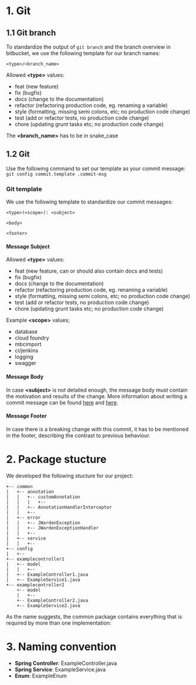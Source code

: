 # 1. Git

## 1.1 Git branch
To standardize the output of ``git branch`` and the branch overview in bitbucket, we use the following template for our branch names:

```
<type>/<branch_name>
```

Allowed **\<type>** values:
* feat (new feature)
* fix (bugfix)
* docs (change to the documentation)
* refactor (refactoring production code, eg. renaming a variable)
* style (formatting, missing semi colons, etc; no production code change)
* test (add or refactor tests, no production code change)
* chore (updating grunt tasks etc; no production code change) 


The **\<branch_name>** has to be in snake_case   

## 1.2 Git
Use the following command to set our template as your commit message:
``git config commit.template .commit-msg``

### Git template
We use the following template to standardize our commit messages:

```
<type>(<scope>): <subject>

<body>

<footer>
```

#### Message Subject
Allowed **\<type>** values:
* feat (new feature, can or should also contain docs and tests)
* fix (bugfix)
* docs (change to the documentation)
* refactor (refactoring production code, eg. renaming a variable)
* style (formatting, missing semi colons, etc; no production code change)
* test (add or refactor tests, no production code change)
* chore (updating grunt tasks etc; no production code change)

Example **\<scope>** values;
* database
* cloud foundry
* mbcimport
* ci/jenkins
* logging
* swagger

#### Message Body
In case **\<subject>** is not detailed enough, the message body must contain the motivation and results of the change. 
More information about writing a commit message can be found [here][commit-template-1] and [here][commit-template-2].

#### Message Footer

In case there is a breaking change with this commit, it has to be mentioned in the footer, describing the contrast to previous behaviour.
  
  
# 2. Package stucture

We developed the following stucture for our project:

```
+-- common
|   +-- annotation
|   |   +-- customAnnotation
|   |   |   +--
|   |   +-- AnnotationHandlerInterceptor
|   |   +--
|   +-- error
|   |   +-- JWardenException
|   |   +-- JWardenExceptionHandler
|   |   +--
|   +-- service
|   |   +-- 
+-- config
|   +--
+-- examplecontroller1
|   +-- model
|   |   +--
|   +-- ExampleController1.java
|   +-- ExampleService1.java
+-- examplecontroller2
    +-- model
    |   +--
    +-- ExampleController2.java
    +-- ExampleService2.java
```

As the name suggests, the common package contains everything that is required by more than one implementation:

# 3. Naming convention
* **Spring Controller**: ExampleController.java
* **Spring Service**: ExampleService.java 
* **Enum**: ExampleEnum

<!-- referenced links here -->
[commit-template-1]: https://365git.tumblr.com/post/3308646748/writing-git-commit-messages
[commit-template-2]: https://tbaggery.com/2008/04/19/a-note-about-git-commit-++messages.html
[jsonignore]: https://fasterxml.github.io/jackson-annotations/javadoc/2.5/com/fasterxml/jackson/annotation/JsonIgnore.html
[transient]: https://docs.oracle.com/javaee/5/api/javax/persistence/Transient.html